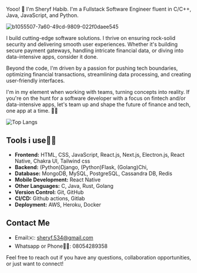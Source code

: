 Yooo! 👋 I'm Sheryf Habib. I'm a Fullstack Software Engineer fluent in C/C++, Java, JavaScript, and Python.

![b1055507-7a60-49cd-9809-022f0daee545](https://github.com/byte-man74/byte-man74/assets/80783021/77c81ded-c5ec-42a0-9be5-0983a09df857)


I build cutting-edge software solutions. I thrive on ensuring rock-solid security and delivering smooth user experiences. Whether it's building secure payment gateways, handling intricate financial data, or diving into data-intensive apps, consider it done.

Beyond the code, I'm driven by a passion for pushing tech boundaries, optimizing financial transactions, streamlining data processing, and creating user-friendly interfaces.

I'm in my element when working with teams, turning concepts into reality. If you're on the hunt for a software developer with a focus on fintech and/or data-intensive apps, let's team up and shape the future of finance and tech, one app at a time. 💼🚀


![Top Langs](https://github-readme-stats.vercel.app/api/top-langs/?username=byte-man74&layout=compact)


## Tools i use🤹‍♂️
- **Frontend:** HTML, CSS, JavaScript, React.js, Next.js, Electron.js, React Native, Chakra UI, Tailwind css
- **Backend:** (Python)Django, (Python)Flask, (Golang)Chi, 
- **Database:** MongoDB, MySQL, PostgreSQL, Cassandra DB, Redis
- **Mobile Development:** React Native
- **Other Languages:** C, Java, Rust, Golang
- **Version Control:** Git, GitHub
- **CI/CD:** Github actions, Gitlab
- **Deployment:** AWS, Heroku, Docker


## Contact Me
- Email✉️: sheryf.534@gmail.com
- Whatsapp or Phone🤙📱: 08054289358

Feel free to reach out if you have any questions, collaboration opportunities, or just want to connect!



